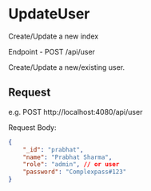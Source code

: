 # UpdateUser

Create/Update a new index

Endpoint - POST /api/user

Create/Update a new/existing user.

## Request

e.g. 
POST http://localhost:4080/api/user

Request Body: 

```json
{ 
    "_id": "prabhat",
	"name": "Prabhat Sharma",
	"role": "admin", // or user
	"password": "Complexpass#123"
}
```
